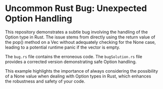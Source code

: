 # Uncommon Rust Bug: Unexpected Option Handling

This repository demonstrates a subtle bug involving the handling of the Option type in Rust. The issue stems from directly using the return value of the pop() method on a Vec without adequately checking for the None case, leading to a potential runtime panic if the vector is empty.

The `bug.rs` file contains the erroneous code. The `bugSolution.rs` file provides a corrected version demonstrating safe Option handling.

This example highlights the importance of always considering the possibility of a None value when dealing with Option types in Rust, which enhances the robustness and safety of your code.